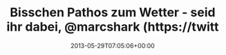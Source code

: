 ---
retweeted: false
source: <a href="http://erased4113706.com" rel="nofollow">erased4113706</a>
entities:
  hashtags: []
  symbols: []
  user_mentions:
  - name: Marc Böttler
    screen_name: marcshark
    indices:
    - '46'
    - '56'
    id_str: '15440623'
    id: '15440623'
  - name: Matthias Gieselmann
    screen_name: bildlich
    indices:
    - '57'
    - '66'
    id_str: '24895329'
    id: '24895329'
  - name: Gerd Böttler
    screen_name: gerdoblaster
    indices:
    - '67'
    - '80'
    id_str: '170259048'
    id: '170259048'
  - name: depone
    screen_name: depone
    indices:
    - '81'
    - '88'
    id_str: '5008851'
    id: '5008851'
  urls:
  - url: http://t.co/JMbBN7JUlk
    expanded_url: http://open.spotify.com/album/124uFvl3cvozZnlh7MPSQY
    display_url: open.spotify.com/album/124uFvl3…
    indices:
    - '90'
    - '112'
display_text_range:
- '0'
- '112'
favorite_count: '0'
id_str: '339638512024420352'
truncated: false
retweet_count: '0'
id: '339638512024420352'
possibly_sensitive: false
created_at: Wed May 29 07:05:06 +0000 2013
favorited: false
full_text: Bisschen Pathos zum Wetter -  seid ihr dabei, [@marcshark](https://twitter.com/marcshark)
  [@bildlich](https://twitter.com/bildlich) [@gerdoblaster](https://twitter.com/gerdoblaster)
  [@depone](https://twitter.com/depone)?
lang: de
quote_url: http://open.spotify.com/album/124uFvl3cvozZnlh7MPSQY
tags:
- pesos/twitter
date: '2013-05-29T07:05:06+00:00'
src: https://twitter.com/bascht/status/339638512024420352
original_url: https://twitter.com/bascht/status/339638512024420352
type: twitter_tweet
text: Bisschen Pathos zum Wetter -  seid ihr dabei, [@marcshark](https://twitter.com/marcshark)
  [@bildlich](https://twitter.com/bildlich) [@gerdoblaster](https://twitter.com/gerdoblaster)
  [@depone](https://twitter.com/depone)?
title: Bisschen Pathos zum Wetter -  seid ihr dabei, @marcshark (https://twitt

---